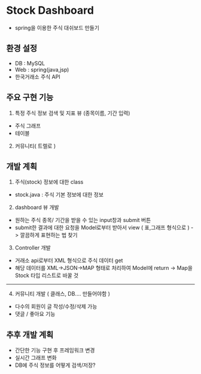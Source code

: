 # Stock Dashboard
- spring을 이용한 주식 대쉬보드 만들기

## 환경 설정
- DB : MySQL
- Web : spring(java,jsp)
- 한국거래소 주식 API

## 주요 구현 기능
1. 특정 주식 정보 검색 및 지표 뷰 (종목이름, 기간 입력)
  - 주식 그래프
  - 테이블
2. 커뮤니티( 트렐로 )

## 개발 계획
1. 주식(stock) 정보에 대한 class 
  - stock.java : 주식 기본 정보에 대한 정보

2. dashboard 뷰 개발
  - 원하는 주식 종목/ 기간을 받을 수 있는 input창과 submit 버튼
  - submit한 결과에 대한 요청을 Model로부터 받아서 view ( 표,그래프 형식으로 ) -> 깔끔하게 표현하는 법 찾기
  
3. Controller 개발
  - 거래소 api로부터 XML 형식으로 주식 데이터 get
  - 해당 데이터를 XML->JSON->MAP 형태로 처리하여 Model에 return -> Map을 Stock 타입 리스트로 바꿀 것
 
----------------------------------------------------------------
4. 커뮤니티 개발 ( 클래스, DB.... 만들어야함 ) 
- 다수의 회원이 글 작성/수정/삭제 가능
- 댓글 / 좋아요 기능

## 추후 개발 계획
- 간단한 기능 구현 후 프레임워크 변경
- 실시간 그래프 변화
- DB에 주식 정보를 어떻게 검색/저장?
